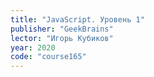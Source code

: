 ```yaml
---
title: "JavaScript. Уровень 1"
publisher: "GeekBrains"
lector: "Игорь Кубиков"
year: 2020
code: "course165"
---
```

